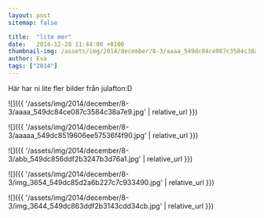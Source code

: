 ```yaml
---
layout: post
sitemap: false

title:  "lite mer"
date:   2014-12-28 11:44:00 +0100
thumbnail-img: /assets/img/2014/december/8-3/aaaa_549dc84ce087c3584c38a7e9.jpg
author: Eva
tags: ["2014"]
---
```


Här har ni lite fler bilder från julafton:D

![]({{ '/assets/img/2014/december/8-3/aaaa_549dc84ce087c3584c38a7e9.jpg'  | relative_url }})

![]({{ '/assets/img/2014/december/8-3/aaaaa_549dc8519606ee57536f4f90.jpg'  | relative_url }})

![]({{ '/assets/img/2014/december/8-3/abb_549dc856ddf2b3247b3d76a1.jpg'  | relative_url }})

![]({{ '/assets/img/2014/december/8-3/img_3654_549dc85d2a6b227c7c933490.jpg'  | relative_url }})

![]({{ '/assets/img/2014/december/8-3/img_3644_549dc863ddf2b3143cdd34cb.jpg'  | relative_url }})

